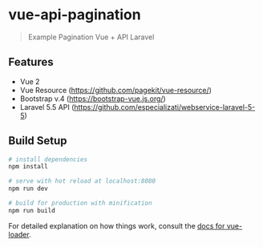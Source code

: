 # vue-api-pagination

> Example Pagination Vue + API Laravel


## Features

- Vue 2
- Vue Resource (https://github.com/pagekit/vue-resource/)
- Bootstrap v.4 (https://bootstrap-vue.js.org/)
- Laravel 5.5 API (https://github.com/especializati/webservice-laravel-5-5)


## Build Setup

``` bash
# install dependencies
npm install

# serve with hot reload at localhost:8080
npm run dev

# build for production with minification
npm run build
```

For detailed explanation on how things work, consult the [docs for vue-loader](http://vuejs.github.io/vue-loader).

